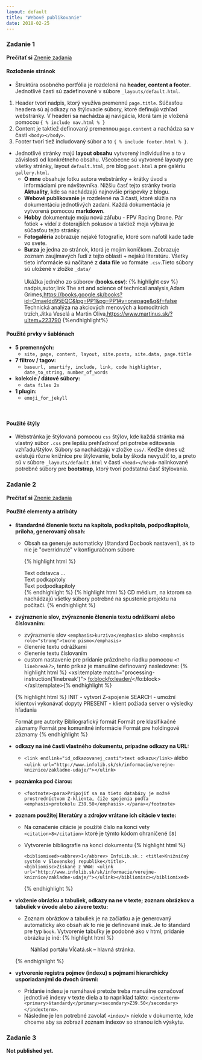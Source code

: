 ```yaml
---
layout: default
title: "Webové publikovanie"
date: 2018-02-25
---
```

### Zadanie 1
**Prečítať si** [Znenie zadania](https://wiki.fiit.stuba.sk/study/bc/info/wp/2017-18/zadanie1/)
#### Rozloženie stránok
* Štruktúra osobného portfólia je rozdelená na **header, content a footer**. Jednotlivé časti sú zadefinované v súbore `_layouts/default.html`.
1. Header tvorí nadpis, ktorý využíva premennú `page.title`. Súčasťou headera sú aj odkazy na štýlovacie súbory, ktoré definujú vzhľad webstránky.
V headeri sa nachádza aj navigácia, ktorá tam je vložená pomocou `{ % include nav.html % }`
2. Content je taktiež definovaný premennou `page.content` a nachádza sa v časti `<body></body>`.
3. Footer tvorí tiež includovaný súbor a to `{ % include footer.html % }`.


* Jednotlivé stránky majú __layout obsahu__ vytvorený individuálne a to v závislosti od konkrétneho obsahu. Všeobecne sú vytvorené layouty pre všetky stránky, layout `default.html`, pre blog `post.html` a pre galériu `gallery.html`.
  * __O mne__ obsahuje fotku autora webstránky + krátky úvod s informáciami pre návštevníka.
  Nižšiu časť tejto stránky tvoria __Aktuality__, kde sa nachádzajú najnovšie príspevky z blogu.
  * __Webové publikovanie__ je rozdelené na 3 časti, ktoré slúžia na dokumentáciu jednotlivých zadaní. Každá dokumentácia je vytvorená pomocou __markdown__.
  * __Hobby__ dokumentuje moju novú záľubu - FPV Racing Drone. Pár fotiek + videí z doterajších pokusov a taktiež moja výbava je súčasťou tejto stránky.
  * __Fotogaléria__ zobrazuje nejaké fotografie, ktoré som nafotil kade tade vo svete.
  * __Burza__ je jedna zo stránok, ktorá je mojim koníčkom. Zobrazuje zoznam zaujímavých ľudí z tejto oblasti + nejakú literatúru.
  Všetky tieto informácie sú načítané z __data file__ vo formáte `.csv`.Tieto súbory sú uložené v zložke `_data/` <br /><br /> Ukážka jedného zo súborov (__books.csv__):
{% highlight csv %}
nadpis,autor,link
The art and science of technical analysis,Adam Grimes,https://books.google.sk/books?id=OmaeIdd95EQC&lpg=PP1&pg=PP1#v=onepage&q&f=false
Technická analýza na akciových menových a komoditních trzích,Jitka Veselá a Martin Oliva,https://www.martinus.sk/?uItem=223790
{%endhighlight%}

#### Použité prvky v šablónach
* __5 premenných:__
  * `site, page, content, layout, site.posts, site.data, page.title`
* __7 filtrov / tagov:__
  * `baseurl, smartify, include, link, code highlighter, date_to_string, number_of_words`
* __kolekcie / dátové súbory:__
  * `data files 2x`
* __1 plugin:__
  * `emoji_for_jekyll`
<br />

#### Použité štýly
* Webstránka je štýlovaná pomocou `css` štýlov, kde každá stránka má vlastný súbor `.css` pre lepšiu prehľadnosť pri potrebe editovania vzhľadu/štýlov.
Súbory sa nachádzajú v zložke `css/`. Keďže dnes už existujú rôzne knižnice pre štýlovanie, bola by škoda nevyužiť to, a preto sú v súbore `_layouts/default.html` v časti `<head></head>`
nalinkované potrebné súbory pre __bootstrap__, ktorý tvorí podstatnú časť štýlovania.

### Zadanie 2
  **Prečítať si** [Znenie zadania](https://wiki.fiit.stuba.sk/study/bc/info/wp/2017-18/zadanie2/)

#### Použité elementy a atribúty
* __štandardné členenie textu na kapitola, podkapitola, podpodkapitola, príloha, generovaný obsah:__
  * Obsah sa generuje automaticky (štandard Docbook nastavení), ak to nie je "overridnuté" v konfiguračnom súbore

    {% highlight html %}
    <chapter>
      <title>Nazov kapitoly</title>
      <para> Text odstavca ... </para>
      <section>
        <title>Nadpis podkapitoly</title>
        <para> Text podkapitoly </para>
          <section>
            <title>Nadpis podpodkapitoly</title>
            <para> Text podpodkapitoly </para>
          </section>
        </section>
      </chapter>{% endhighlight %}
      {% highlight html %}
        <appendix>
          <title>Prílohy</title>
          <para>
            CD médium, na ktorom sa nachádzajú všetky súbory potrebné na spustenie projektu na počítači.
            </para>
        </appendix>{% endhighlight %}

* __zvýraznenie slov, zvýraznenie členenia textu odrážkami alebo číslovaním:__
  * zvýraznenie slov `<emphasis>kurziva</emphasis>` alebo `<emphasis role="strong">tucne pismo</emphasis>`
  * členenie textu odrážkami
  * členenie textu číslovaním
  * custom nastavenie pre pridanie prázdneho riadku pomocou `<?linebreak?>`, tento príkaz je manuálne definovaný nasledovne:
    {% highlight html %}
    <xsl:template match="processing-instruction('linebreak')">
      <fo:block><fo:leader/></fo:block>
    </xsl:template>{% endhighlight %}


  {% highlight html %}
  <itemizedlist mark='bullet'>
      <listitem>
        <para>INIT - vytvorí Z-spojenie</para>
      </listitem>
      <listitem>
        <para>SEARCH - umožní klientovi vykonávať dopyty</para>
      </listitem>
      <listitem>
        <para>PRESENT - klient požiada server o výsledky hľadania</para>
      </listitem>
    </itemizedlist>

    <orderedlist numeration="arabic">
      <listitem>
        <para>Formát pre autority</para>
      </listitem>
      <listitem>
        <para>Bibliografický formát</para>
      </listitem>
      <listitem>
        <para>Formát pre klasifikačné záznamy</para>
      </listitem>
      <listitem>
        <para>Formát pre komunitné informácie</para>
      </listitem>
      <listitem>
        <para>Formát pre holdingové záznamy</para>
      </listitem>
    </orderedlist>{% endhighlight %}
* __odkazy na iné časti vlastného dokumentu, prípadne odkazy na URL:__
  * `<link endlink="id_odkazovanej_casti">text odkazu</link>` alebo `<ulink url="http://www.infolib.sk/sk/informacie/verejne-kniznice/zakladne-udaje/"></ulink>`
* __poznámka pod čiarou:__
  * `<footnote><para>Pripojiť sa na tieto databázy je možné prostredníctvom Z-klienta, čiže spojenia podľa <emphasis>protokolu Z39.50</emphasis>.</para></footnote>`
* __zoznam použitej literatúry a zdrojov vrátane ich citácie v texte:__
  * Na označenie citácie je použité číslo na konci vety `<citation>8</citation>` ktoré je týmto kódom ohraničené `[8]`
  * Vytvorenie bibliografie na konci dokumentu
    {% highlight html %}
      <bibliography>
        <title>Použitá literatúra</title>

        <bibliomixed><abbrev>1</abbrev> InfoLib.sk.: <title>Knižničný systém v Slovenskej republike</title>.
        <bibliomisc>Získané z WWW: <ulink url="http://www.infolib.sk/sk/informacie/verejne-kniznice/zakladne-udaje/"></ulink></bibliomisc></bibliomixed>
      </bibliography>{% endhighlight %}
* __vloženie obrázku a tabuliek, odkazy na ne v texte; zoznam obrázkov a tabuliek v úvode alebo závere textu:__
  * Zoznam obrázkov a tabuliek je na začiatku a je generovaný automaticky ako obsah ak to nie je definované inak. Je to štandard pre typ `book`. Vytvorenie tabuľky je podobné
    ako v html, pridanie obrázku je iné:
  {% highlight html %}
  <figure id="vlcata">
        <title>Náhľad portálu Vĺčatá.sk – hlavná stránka.</title>
        <mediaobject>
          <imageobject condition="web">
            <imagedata fileref="img/vlcata.png" format="PNG" scale="37"/>
          </imageobject>
          <imageobject condition="print">
            <imagedata fileref="img/vlcata.pdf" format="PDF"/>
          </imageobject>
          <textobject>
            <phrase>Náhľad portálu Vĺčatá.sk – hlavná stránka.</phrase>
          </textobject>
        </mediaobject>
      </figure>{% endhighlight %}

* __vytvorenie registra pojmov (indexu) s pojmami hierarchicky usporiadanými do dvoch úrovni:__
  * Pridanie indexu je namáhavé pretože treba manuálne označovať jednotlivé indexy v texte diela a to napríklad takto: `<indexterm><primary>štandardy</primary><secondary>Z39.50</secondary></indexterm>`.
  * Následne je len potrebné zavolať `<index/>` niekde v dokumente, kde chceme aby sa zobrazil zoznam indexov so stranou ich výskytu.

### Zadanie 3
  **Not published yet.**
